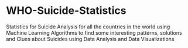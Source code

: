 # WHO-Suicide-Statistics
Statistics for Suicide Analysis for all the countries in the world using Machine Learning Algorithms to find some interesting patterns, solutions and Clues about Suicides using Data Analysis and Data Visualizations
